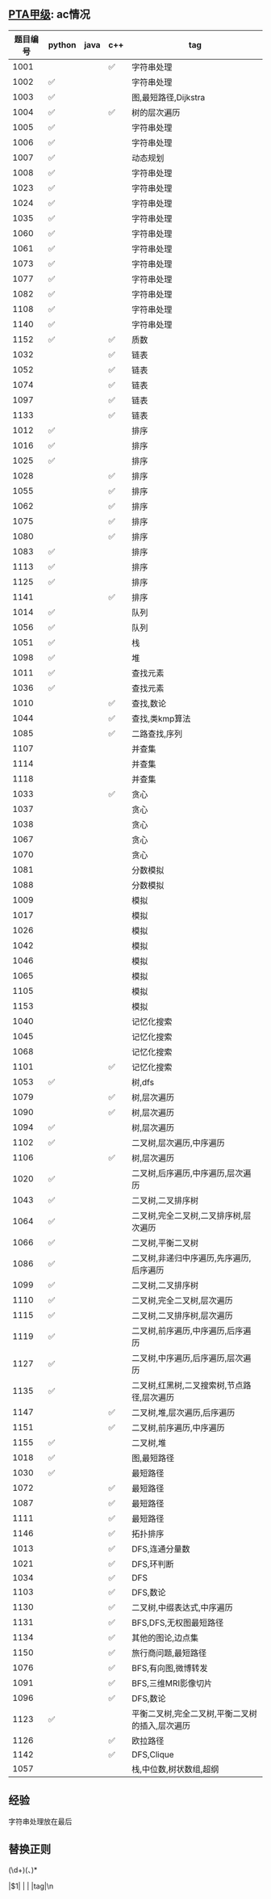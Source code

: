 ## [PTA甲级](https://pintia.cn/problem-sets/994805342720868352): ac情况
|题目编号|python|java|c++|tag|
|----|----|----|----|----|
|1001| | |:white_check_mark:|字符串处理|
|1002|:white_check_mark:| | |字符串处理|
|1003|:white_check_mark:| | |图,最短路径,Dijkstra|
|1004|:white_check_mark:| |:white_check_mark:|树的层次遍历|
|1005|:white_check_mark:| | |字符串处理|
|1006|:white_check_mark:| | |字符串处理|
|1007|:white_check_mark:| | |动态规划|
|1008|:white_check_mark:| | |字符串处理|
|1023|:white_check_mark:| | |字符串处理|
|1024|:white_check_mark:| | |字符串处理|
|1035|:white_check_mark:| | |字符串处理|
|1060|:white_check_mark:| | |字符串处理|
|1061|:white_check_mark:| | |字符串处理|
|1073|:white_check_mark:| | |字符串处理|
|1077|:white_check_mark:| | |字符串处理|
|1082|:white_check_mark:| | |字符串处理|
|1108|:white_check_mark:| | |字符串处理|
|1140|:white_check_mark:| | |字符串处理|
|1152|:white_check_mark:| |:white_check_mark:|质数|
|1032| | |:white_check_mark:|链表|
|1052| | |:white_check_mark:|链表|
|1074| | |:white_check_mark:|链表|
|1097| | |:white_check_mark:|链表|
|1133| | |:white_check_mark:|链表|
|1012|:white_check_mark:| | |排序|
|1016|:white_check_mark:| | |排序|
|1025|:white_check_mark:| | |排序|
|1028| | |:white_check_mark:|排序|
|1055| | |:white_check_mark:|排序|
|1062| | |:white_check_mark:|排序|
|1075| | |:white_check_mark:|排序|
|1080| | |:white_check_mark:|排序|
|1083|:white_check_mark:| | |排序|
|1113|:white_check_mark:| | |排序|
|1125|:white_check_mark:| | |排序|
|1141| | |:white_check_mark:|排序|
|1014|:white_check_mark: | | |队列|
|1056|:white_check_mark: | | |队列|
|1051|:white_check_mark: | | |栈|
|1098|:white_check_mark: | | |堆|
|1011|:white_check_mark: | | |查找元素|
|1036|:white_check_mark: | | |查找元素|
|1010| | |:white_check_mark: |查找,数论|
|1044| | |:white_check_mark: |查找,类kmp算法|
|1085| | |:white_check_mark: |二路查找,序列|
|1107| | | |并查集|
|1114| | | |并查集|
|1118| | | |并查集|
|1033| | |:white_check_mark: |贪心|
|1037| | | |贪心|
|1038| | | |贪心|
|1067| | | |贪心|
|1070| | | |贪心|
|1081| | | |分数模拟|
|1088| | | |分数模拟|
|1009| | | |模拟|
|1017| | | |模拟|
|1026| | | |模拟|
|1042| | | |模拟|
|1046| | | |模拟|
|1065| | | |模拟|
|1105| | | |模拟|
|1153| | | |模拟|
|1040| | | |记忆化搜索|
|1045| | | |记忆化搜索|
|1068| | | |记忆化搜索|
|1101| | |:white_check_mark: |记忆化搜索|
|1053|:white_check_mark: | | |树,dfs|
|1079| | |:white_check_mark: |树,层次遍历|
|1090| | |:white_check_mark: |树,层次遍历|
|1094|:white_check_mark: | | |树,层次遍历|
|1102|:white_check_mark: | | |二叉树,层次遍历,中序遍历|
|1106| | |:white_check_mark: |树,层次遍历|
|1020|:white_check_mark: | | |二叉树,后序遍历,中序遍历,层次遍历|
|1043|:white_check_mark: | | |二叉树,二叉排序树|
|1064|:white_check_mark: | | |二叉树,完全二叉树,二叉排序树,层次遍历|
|1066|:white_check_mark: | | |二叉树,平衡二叉树|
|1086|:white_check_mark: | | |二叉树,非递归中序遍历,先序遍历,后序遍历|
|1099|:white_check_mark: | | |二叉树,二叉排序树|
|1110|:white_check_mark: | | |二叉树,完全二叉树,层次遍历|
|1115|:white_check_mark: | | |二叉树,二叉排序树,层次遍历|
|1119|:white_check_mark: | | |二叉树,前序遍历,中序遍历,后序遍历|
|1127|:white_check_mark: | | |二叉树,中序遍历,后序遍历,层次遍历|
|1135|:white_check_mark: | | |二叉树,红黑树,二叉搜索树,节点路径,层次遍历|
|1147| | | :white_check_mark:|二叉树,堆,层次遍历,后序遍历|
|1151| | |:white_check_mark: |二叉树,前序遍历,中序遍历|
|1155|:white_check_mark: | | |二叉树,堆|
|1018|:white_check_mark: | | |图,最短路径|
|1030|:white_check_mark: | | |最短路径|
|1072| | |:white_check_mark: |最短路径|
|1087| | |:white_check_mark: |最短路径|
|1111| | |:white_check_mark: |最短路径|
|1146| | |:white_check_mark: |拓扑排序|
|1013| | |:white_check_mark: |DFS,连通分量数|
|1021| | |:white_check_mark: |DFS,环判断|
|1034| | |:white_check_mark: |DFS|
|1103| | |:white_check_mark:  |DFS,数论|
|1130| | |:white_check_mark: |二叉树,中缀表达式,中序遍历|
|1131| | |:white_check_mark: |BFS,DFS,无权图最短路径|
|1134| | |:white_check_mark: |其他的图论,边点集|
|1150| | |:white_check_mark: |旅行商问题,最短路径|
|1076| | |:white_check_mark: |BFS,有向图,微博转发|
|1091| | |:white_check_mark: |BFS,三维MRI影像切片|
|1096| | |:white_check_mark: |DFS,数论|
|1123|:white_check_mark: | | |平衡二叉树,完全二叉树,平衡二叉树的插入,层次遍历|
|1126| | |:white_check_mark: |欧拉路径|
|1142| | |:white_check_mark: |DFS,Clique|
|1057| | | |栈,中位数,树状数组,超纲|

## 经验
字符串处理放在最后

## 替换正则
(\d+)(、)*

|$1| | | |tag|\n
